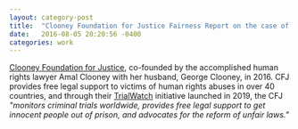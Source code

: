 ```yaml
---
layout: category-post
title:  "Clooney Foundation for Justice Fairness Report on the case of Academic for Peace Tuna Altınel"
date:   2016-08-05 20:20:56 -0400
categories: work
---
```


[Clooney Foundation for Justice](https://cfj.org), co-founded by the accomplished human rights lawyer Amal Clooney with her husband, George Clooney, in 2016.
CFJ provides free legal support to victims of human rights abuses in over 40 countries, and through their [TrialWatch](https://cfj.org/trialwatch/) initiative launched in 2019, the CFJ *"monitors criminal trials worldwide, provides free legal support to get innocent people out of prison, and advocates for the reform of unfair laws."*
